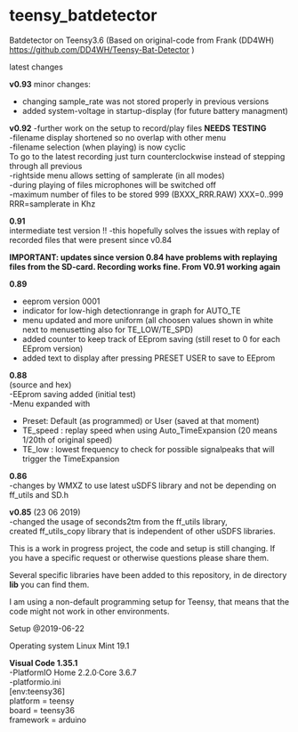 # teensy_batdetector
Batdetector on Teensy3.6 (Based on original-code from Frank (DD4WH)
https://github.com/DD4WH/Teensy-Bat-Detector )

latest changes<br>

<b>v0.93</b>
minor changes:<br>
 - changing sample_rate was not stored properly in previous versions<br>
 - added system-voltage in startup-display (for future battery managment)<br>
 

<b>v0.92</b>
-further work on the setup to record/play files <b>NEEDS TESTING</b> <br>
-filename display shortened so no overlap with other menu <br>
-filename selection (when playing) is now cyclic <br>
 To go to the latest recording just turn counterclockwise instead of stepping through all previous  <br>
-rightside menu allows setting of samplerate (in all modes) <br>
-during playing of files microphones will be switched off <br>
-maximum number of files to be stored 999 (BXXX_RRR.RAW) XXX=0..999 RRR=samplerate in Khz <br>


<b>0.91</b><br> intermediate test version !! 
-this hopefully solves the issues with replay of recorded files that were present since v0.84 

<b>IMPORTANT: updates since version 0.84 have problems with replaying files from the SD-card. Recording works fine. From V0.91 working again</b> 

<b>0.89</b><br> 
- eeprom version 0001
- indicator for low-high detectionrange in graph for AUTO_TE <br>
- menu updated and more uniform (all choosen values shown in white next to menusetting also for TE_LOW/TE_SPD) <br>
- added counter to keep track of EEprom saving (still reset to 0 for each EEprom version)<br>
- added text to display after pressing PRESET USER to save to EEprom<br>


<b>0.88</b><br>(source and hex)<br>
-EEprom saving added (initial test)<br>
-Menu expanded with <br>
- Preset: Default (as programmed) or User (saved at that moment)
-  TE_speed : replay speed when using Auto_TimeExpansion (20 means 1/20th of original speed)<br>
-  TE_low : lowest frequency to check for possible signalpeaks that will trigger the TimeExpansion<br>
  


<b>0.86</b><br>
-changes by WMXZ to use latest uSDFS library and not be depending on ff_utils and SD.h<br>


<b>v0.85</b> (23 06 2019) <br>
  -changed the usage of seconds2tm from the ff_utils library,<br> 
   created ff_utils_copy library that is independent of other uSDFS libraries.


This is a work in progress project, the code and setup is still changing. If you have a specific request or otherwise questions please share them. 

Several specific libraries have been added to this repository, in de directory <b>lib</b> you can find them.

I am using a non-default programming setup for Teensy, that means that the code might not work in other environments.

Setup @2019-06-22

Operating system Linux Mint 19.1

<b>Visual Code 1.35.1</b><br>
-PlatformIO Home 2.2.0·Core 3.6.7<br>
-platformio.ini<br>
  [env:teensy36]<br>
  platform = teensy<br>
  board = teensy36<br>
  framework = arduino<br>

